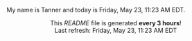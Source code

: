 My name is Tanner and today is Friday, May 23, 11:23 AM EDT.

<p align="center">This <i>README</i> file is generated <b>every 3 hours</b>!</br>Last refresh: Friday, May 23, 11:23 AM EDT<br /></p>
